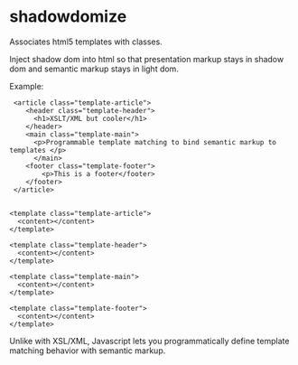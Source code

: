shadowdomize
============

Associates html5 templates with classes.

Inject shadow dom into html so that presentation markup stays in shadow dom and semantic markup stays in light dom.

Example:

```
 <article class="template-article">
    <header class="template-header">
      <h1>XSLT/XML but cooler</h1>
    </header>
    <main class="template-main">
      <p>Programmable template matching to bind semantic markup to templates </p>
      </main>
    <footer class="template-footer">
        <p>This is a footer</footer>
    </footer>
 </article>


<template class="template-article">
  <content></content>
</template>

<template class="template-header">
  <content></content>
</template>

<template class="template-main">
  <content></content>
</template>

<template class="template-footer">
  <content></content>
</template>
```

Unlike with XSL/XML, Javascript lets you programmatically define template matching behavior with semantic markup.
